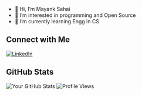 - 👋 Hi, I’m Mayank Sahai
- 👀 I’m interested in programming and Open Source
- 🌱 I’m currently learning Engg in CS

## Connect with Me
[![LinkedIn](https://img.shields.io/badge/LinkedIn-Connect-blue)]([https://www.linkedin.com/in/your_username](https://www.linkedin.com/in/mayank-sahai-2b9306262/))

## GitHub Stats
![Your GitHub Stats](https://github-readme-stats.vercel.app/api?username=mayankREALsahai&show_icons=true&theme=radical) ![Profile Views](https://komarev.com/ghpvc/?username=mayankREALsahai)




<!---
mayankREALsahai/mayankREALsahai is a ✨ special ✨ repository because its `README.md` (this file) appears on your GitHub profile.
You can click the Preview link to take a look at your changes.
--->
